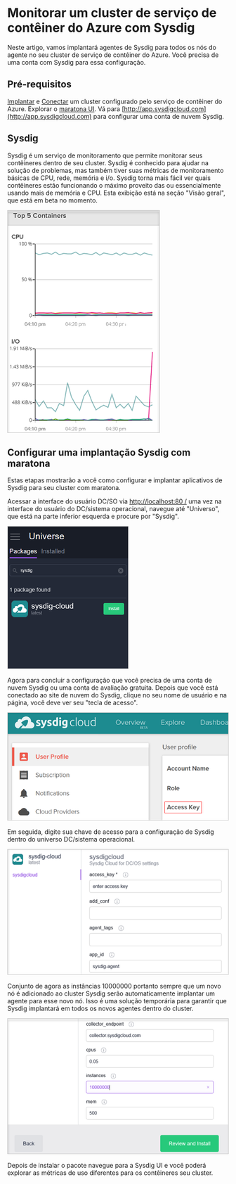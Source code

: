 <properties
   pageTitle="Monitorar um cluster de serviço de contêiner do Azure com Sysdig | Microsoft Azure"
   description="Monitore um cluster de serviço de contêiner do Azure com Sysdig."
   services="container-service"
   documentationCenter=""
   authors="rbitia"
   manager="timlt"
   editor=""
   tags="acs, azure-container-service"
   keywords="Contêineres, DC/sistema operacional, Azure"/>

<tags
   ms.service="container-service"
   ms.devlang="na"
   ms.topic="get-started-article"
   ms.tgt_pltfrm="na"
   ms.workload="na"
   ms.date="08/08/2016"
   ms.author="t-ribhat"/>

# <a name="monitor-an-azure-container-service-cluster-with-sysdig"></a>Monitorar um cluster de serviço de contêiner do Azure com Sysdig

Neste artigo, vamos implantará agentes de Sysdig para todos os nós do agente no seu cluster de serviço de contêiner do Azure. Você precisa de uma conta com Sysdig para essa configuração. 

## <a name="prerequisites"></a>Pré-requisitos 

[Implantar](container-service-deployment.md) e [Conectar](container-service-connect.md) um cluster configurado pelo serviço de contêiner do Azure. Explorar o [maratona UI](container-service-mesos-marathon-ui.md). Vá para [http://app.sysdigcloud.com](http://app.sysdigcloud.com) para configurar uma conta de nuvem Sysdig. 

## <a name="sysdig"></a>Sysdig

Sysdig é um serviço de monitoramento que permite monitorar seus contêineres dentro de seu cluster. Sysdig é conhecido para ajudar na solução de problemas, mas também tiver suas métricas de monitoramento básicas de CPU, rede, memória e i/o. Sysdig torna mais fácil ver quais contêineres estão funcionando o máximo proveito das ou essencialmente usando mais de memória e CPU. Esta exibição está na seção "Visão geral", que está em beta no momento. 

![Interface de usuário Sysdig](./media/container-service-monitoring-sysdig/sysdig6.png) 

## <a name="configure-a-sysdig-deployment-with-marathon"></a>Configurar uma implantação Sysdig com maratona

Estas etapas mostrarão a você como configurar e implantar aplicativos de Sysdig para seu cluster com maratona. 

Acessar a interface do usuário DC/SO via [http://localhost:80 /](http://localhost:80/) uma vez na interface do usuário do DC/sistema operacional, navegue até "Universo", que está na parte inferior esquerda e procure por "Sysdig".

![Sysdig em Universe DC/SO](./media/container-service-monitoring-sysdig/sysdig1.png)

Agora para concluir a configuração que você precisa de uma conta de nuvem Sysdig ou uma conta de avaliação gratuita. Depois que você está conectado ao site de nuvem do Sysdig, clique no seu nome de usuário e na página, você deve ver seu "tecla de acesso". 

![Chave API Sysdig](./media/container-service-monitoring-sysdig/sysdig2.png) 

Em seguida, digite sua chave de acesso para a configuração de Sysdig dentro do universo DC/sistema operacional. 

![Configuração de Sysdig no universo DC/SO](./media/container-service-monitoring-sysdig/sysdig3.png)

Conjunto de agora as instâncias 10000000 portanto sempre que um novo nó é adicionado ao cluster Sysdig serão automaticamente implantar um agente para esse novo nó. Isso é uma solução temporária para garantir que Sysdig implantará em todos os novos agentes dentro do cluster. 

![Configuração de Sysdig nas instâncias/SO universo-DC](./media/container-service-monitoring-sysdig/sysdig4.png)

Depois de instalar o pacote navegue para a Sysdig UI e você poderá explorar as métricas de uso diferentes para os contêineres seu cluster. 